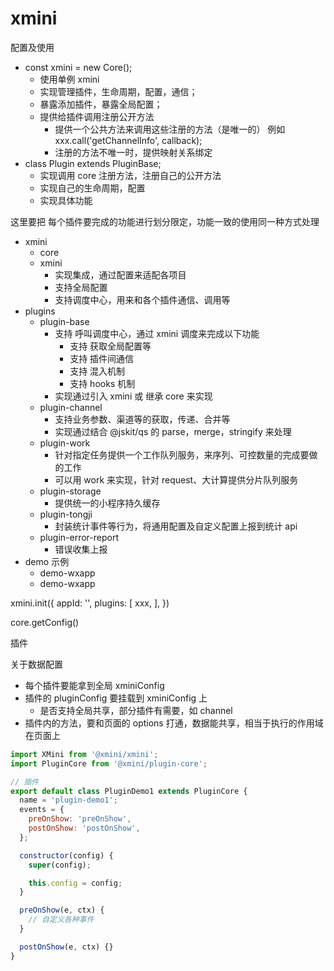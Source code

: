 # xmini

配置及使用

- const xmini = new Core();
  - 使用单例 xmini
  - 实现管理插件，生命周期，配置，通信；
  - 暴露添加插件，暴露全局配置；
  - 提供给插件调用注册公开方法
    - 提供一个公共方法来调用这些注册的方法（是唯一的） 例如 xxx.call('getChannelInfo', callback);
    - 注册的方法不唯一时，提供映射关系绑定
- class Plugin extends PluginBase;
  - 实现调用 core 注册方法，注册自己的公开方法
  - 实现自己的生命周期，配置
  - 实现具体功能

这里要把 每个插件要完成的功能进行划分限定，功能一致的使用同一种方式处理

- xmini
  - core
  - xmini
    - 实现集成，通过配置来适配各项目
    - 支持全局配置
    - 支持调度中心，用来和各个插件通信、调用等
- plugins
  - plugin-base
    - 支持 呼叫调度中心，通过 xmini 调度来完成以下功能
      - 支持 获取全局配置等
      - 支持 插件间通信
      - 支持 混入机制
      - 支持 hooks 机制
    - 实现通过引入 xmini 或 继承 core 来实现
  - plugin-channel
    - 支持业务参数、渠道等的获取，传递、合并等
    - 实现通过结合 @jskit/qs 的 parse，merge，stringify 来处理
  - plugin-work
    - 针对指定任务提供一个工作队列服务，来序列、可控数量的完成要做的工作
    - 可以用 work 来实现，针对 request、大计算提供分片队列服务
  - plugin-storage
    - 提供统一的小程序持久缓存
  - plugin-tongji
    - 封装统计事件等行为，将通用配置及自定义配置上报到统计 api
  - plugin-error-report
    - 错误收集上报
- demo 示例
  - demo-wxapp
  - demo-wxapp

xmini.init({
  appId: '',
  plugins: [
    xxx,
  ],
})

core.getConfig()

插件

关于数据配置

- 每个插件要能拿到全局 xminiConfig
- 插件的 pluginConfig 要挂载到 xminiConfig 上
  - 是否支持全局共享，部分插件有需要，如 channel
- 插件内的方法，要和页面的 options 打通，数据能共享，相当于执行的作用域在页面上

```js
import XMini from '@xmini/xmini';
import PluginCore from '@xmini/plugin-core';

// 插件
export default class PluginDemo1 extends PluginCore {
  name = 'plugin-demo1';
  events = {
    preOnShow: 'preOnShow',
    postOnShow: 'postOnShow',
  };

  constructor(config) {
    super(config);

    this.config = config;
  }

  preOnShow(e, ctx) {
    // 自定义各种事件
  }

  postOnShow(e, ctx) {}
}
```
